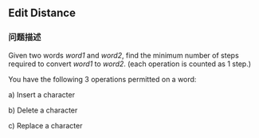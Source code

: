 ## Edit Distance  
### 问题描述

Given two words *word1* and *word2*, find the minimum number of steps required to convert *word1* to *word2*. (each operation is counted as 1 step.)



You have the following 3 operations permitted on a word:



a) Insert a character<br />
b) Delete a character<br />
c) Replace a character<br />

